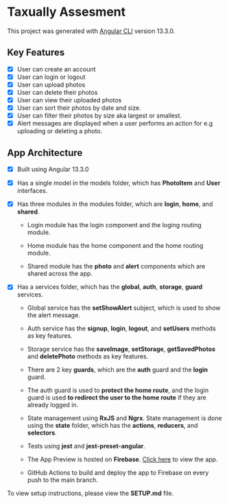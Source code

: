 # Taxually Assesment

This project was generated with [Angular CLI](https://github.com/angular/angular-cli) version 13.3.0.

## Key Features

- [x] User can create an account
- [x] User can login or logout
- [x] User can upload photos
- [x] User can delete their photos
- [x] User can view their uploaded photos
- [x] User can sort their photos by date and size.
- [x] User can filter their photos by size aka largest or smallest.
- [x] Alert messages are displayed when a user performs an action for e.g uploading or deleting a photo.

## App Architecture

- [x] Built using Angular 13.3.0
- [x] Has a single model in the models folder, which has **PhotoItem** and **User** interfaces.
- [x] Has three modules in the modules folder, which are **login**, **home**, and **shared**.

  - Login module has the login component and the loging routing module.

  - Home module has the home component and the home routing module.

  - Shared module has the **photo** and **alert** components which are shared across the app.

- [x] Has a services folder, which has the **global**, **auth**, **storage**, **guard** services.

  - Global service has the **setShowAlert** subject, which is used to show the alert message.

  - Auth service has the **signup**, **login**, **logout**, and **setUsers** methods as key features.

  - Storage service has the **saveImage**, **setStorage**, **getSavedPhotos** and **deletePhoto** methods as key features.

  - There are 2 key **guards**, which are the **auth** guard and the **login** guard.

  - The auth guard is used to **protect the home route**, and the login guard is used **to redirect the user to the home route** if they are already logged in.

  - State management using **RxJS** and **Ngrx**. State management is done using the **state** folder, which has the **actions**, **reducers**, and **selectors**.

  - Tests using **jest** and **jest-preset-angular**.

  - The App Preview is hosted on **Firebase**. [Click here](https://taxually-assesment.web.app/) to view the app.

  - GitHub Actions to build and deploy the app to Firebase on every push to the main branch.

To view setup instructions, please view the **SETUP.md** file.
